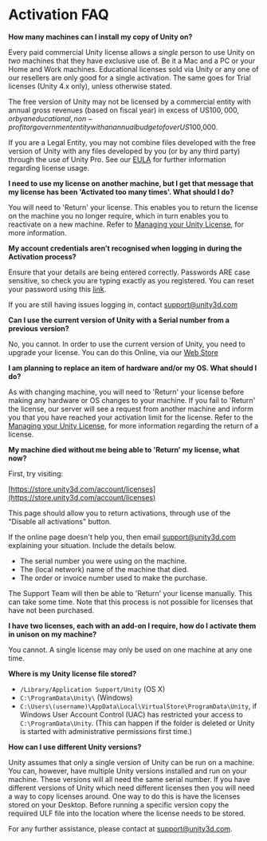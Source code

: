 # Activation FAQ


**How many machines can I install my copy of Unity on?**

Every paid commercial Unity license allows a *single* person to use Unity on *two* machines that they have exclusive use of. Be it a Mac and a PC or your Home and Work machines.
Educational licenses sold via Unity or any one of our resellers are only good for a single activation. The same goes for Trial licenses (Unity 4.x only), unless otherwise stated.

The free version of Unity may not be licensed by a commercial entity with annual gross revenues (based on fiscal year) in excess of US$100,000, or by an educational, non-profit or government entity with an annual budget of over US$100,000.

If you are a Legal Entity, you may not combine files developed with the free version of Unity with any files developed by you (or by any third party) through the use of Unity Pro.
See our [EULA](http://unity3d.com/company/legal/eula) for further information regarding license usage.

  
**I need to use my license on another machine, but I get that message that my license has been 'Activated too many times'. What should I do?**

You will need to 'Return' your license. This enables you to return the license on the machine you no longer require, which in turn enables you to reactivate on a new machine. Refer to  [Managing your Unity License](ManagingYourUnityLicense), for more information.

  
**My account credentials aren’t recognised when logging in during the Activation process?**

Ensure that your details are being entered correctly. Passwords ARE case sensitive, so check you are typing exactly as you registered. You can reset your password using this [link](https://accounts.unity3d.com/password/new).

If you are still having issues logging in, contact [support@unity3d.com](mailto:support@unity3d.com)

  
**Can I use the current version of Unity with a Serial number from a previous version?**

No, you cannot. In order to use the current version of Unity, you need to upgrade your license. You can do this Online, via our [Web Store](https://store.unity.com)

  
**I am planning to replace an item of hardware and/or my OS. What should I do?**

As with changing machine, you will need to 'Return' your license before making any hardware or OS changes to your machine. If you fail to 'Return' the license, our server will see a request from another machine and inform you that you have reached your activation limit for the license. Refer to the [Managing your Unity License](ManagingYourUnityLicense), for more information regarding the return of a license.

  
**My machine died without me being able to 'Return' my license, what now?**

First, try visiting:

[https://store.unity3d.com/account/licenses](https://store.unity3d.com/account/licenses)

This page should allow you to return activations, through use of the "Disable all activations" button. 

If the online page doesn't help you, then email [support@unity3d.com](mailto:support@unity3d.com) explaining your situation. Include the details below.
 
 - The serial number you were using on the machine.
 - The (local network) name of the machine that died.
 - The order or invoice number used to make the purchase.

The Support Team will then be able to 'Return' your license manually. This can take some time.  Note that this process is not possible for licenses that have not been purchased.

  
**I have two licenses, each with an add-on I require, how do I activate them in unison on my machine?**

You cannot. A single license may only be used on one machine at any one time.

  
**Where is my Unity license file stored?**

- `/Library/Application Support/Unity` (OS X)
- `C:\ProgramData\Unity\` (Windows)
- `C:\Users\(username)\AppData\Local\VirtualStore\ProgramData\Unity`, if Windows User Account Control (UAC) has restricted your access to `C:\ProgramData\Unity`. (This can happen if the folder is deleted or Unity is started with administrative permissions first time.)

**How can I use different Unity versions?**

Unity assumes that only a single version of Unity can be run on a machine.  You can, however, have multiple Unity versions installed and run on your machine.  These versions will all need the same serial number.  If you have different versions of Unity which need different licenses then you will need a way to copy licenses around.  One way to do this is have the licenses stored on your Desktop.  Before running a specific version copy the requiired ULF file into the location where the license needs to be stored. 

For any further assistance, please contact at [support@unity3d.com](mailto:support@unity3d.com).
